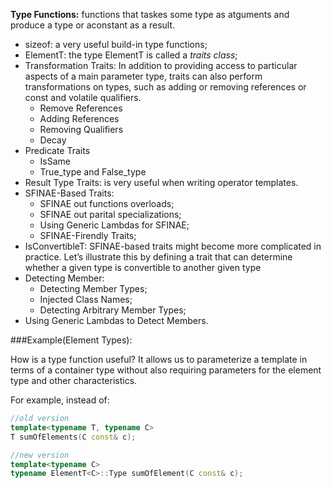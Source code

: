 **Type Functions:** functions that taskes some type as atguments and produce a type or aconstant as a result.
* sizeof: a very useful build-in type functions;
* ElementT: the type ElementT is called a *traits class*;
* Transformation Traits: In addition to providing access to particular aspects of a main parameter type, traits can also perform transformations on types, such as adding or removing references or const and volatile qualifiers.
    * Remove References
    * Adding References
    * Removing Qualifiers
    * Decay
* Predicate Traits
    * IsSame
    * True_type and False_type
* Result Type Traits: is very useful when writing operator templates.
* SFINAE-Based Traits:
    * SFINAE out functions overloads;
    * SFINAE out parital specializations;
    * Using Generic Lambdas for SFINAE;
    * SFINAE-Firendly Traits;
* IsConvertibleT: SFINAE-based traits might become more complicated in practice. Let’s illustrate this by defining a trait that can determine whether a given type is convertible to another given type
* Detecting Member:
    * Detecting Member Types;
    * Injected Class Names;
    * Detecting Arbitrary Member Types;
* Using Generic Lambdas to Detect Members.


###Example(Element Types):

How is a type function useful? It allows us to parameterize a template in terms of a container type without also requiring parameters for the element type and other characteristics. 

For example, instead of:
```cpp
//old version
template<typename T, typename C>
T sumOfElements(C const& c);

//new version
template<typename C>
typename ElementT<C>::Type sumOfElement(C const& c);
```